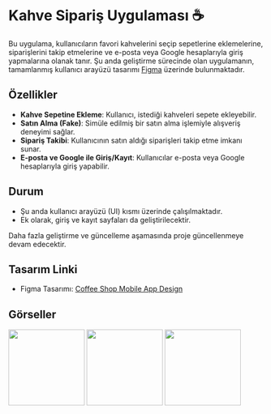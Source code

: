 # Kahve Sipariş Uygulaması ☕

Bu uygulama, kullanıcıların favori kahvelerini seçip sepetlerine eklemelerine, siparişlerini takip etmelerine ve e-posta veya Google hesaplarıyla giriş yapmalarına olanak tanır. Şu anda geliştirme sürecinde olan uygulamanın, tamamlanmış kullanıcı arayüzü tasarımı [Figma](https://www.figma.com/) üzerinde bulunmaktadır.

## Özellikler

- **Kahve Sepetine Ekleme**: Kullanıcı, istediği kahveleri sepete ekleyebilir.
- **Satın Alma (Fake)**: Simüle edilmiş bir satın alma işlemiyle alışveriş deneyimi sağlar.
- **Sipariş Takibi**: Kullanıcının satın aldığı siparişleri takip etme imkanı sunar.
- **E-posta ve Google ile Giriş/Kayıt**: Kullanıcılar e-posta veya Google hesaplarıyla giriş yapabilir.

## Durum

- Şu anda kullanıcı arayüzü (UI) kısmı üzerinde çalışılmaktadır.
- Ek olarak, giriş ve kayıt sayfaları da geliştirilecektir.

Daha fazla geliştirme ve güncelleme aşamasında proje güncellenmeye devam edecektir.

## Tasarım Linki

- Figma Tasarımı: [Coffee Shop Mobile App Design](https://www.figma.com/design/HEHEkOvpW6XZg7PNLRbHVm/Coffee-Shop-Mobile-App-Design-(Community)?node-id=417-156&node-type=canvas)

## Görseller

<img src="https://github.com/user-attachments/assets/d795f7ba-3845-41c9-9b0f-740a474238cd" width="150" /> 
<img src="https://github.com/user-attachments/assets/cd7e0066-22c2-4e6e-84ae-5f6d59bc4c50" width="150" /> 
<img src="https://github.com/user-attachments/assets/e192de72-41cb-4e7e-9bba-3838b6c491c7" width="150" />
